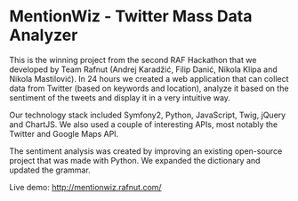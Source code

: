 MentionWiz - Twitter Mass Data Analyzer
===========

This is the winning project from the second RAF Hackathon that we developed by Team Rafnut (Andrej Karadžić, Filip Danić, Nikola Klipa and Nikola Mastilović). In 24 hours we created a web application that can collect data from Twitter (based on keywords and location), analyze it based on the sentiment of the tweets and display it in a very intuitive way.  

Our technology stack included Symfony2, Python, JavaScript, Twig, jQuery and ChartJS. We also used a couple of interesting APIs, most notably the Twitter and Google Maps API.

The sentiment analysis was created by improving an existing open-source project that was made with Python. We expanded the dictionary and updated the grammar.

Live demo: http://mentionwiz.rafnut.com/
